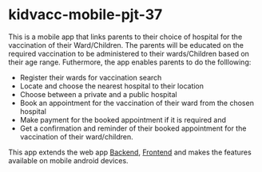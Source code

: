 # kidvacc-mobile-pjt-37
This is a mobile app that links parents to their choice of hospital for the vaccination of their Ward/Children. The parents will be educated on the required vaccination to be administered to their wards/Children based on their age range. Futhermore, the app enables parents to do the folllowing:

- Register their wards for vaccination search
- Locate and choose the nearest hospital to their location
- Choose between a private and a public hospital
- Book an appointment for the vaccination of their ward from the chosen hospital
- Make payment for the booked appointment if it is required and
- Get a confirmation and reminder of their booked appointment for the vaccination of their ward/children.

This app extends the web app [Backend](https://github.com/zuri-training/kidvacc-be-pjt-37), [Frontend](https://github.com/zuri-training/kidvacc-fe-pjt-37) and makes the features available on mobile android devices.
